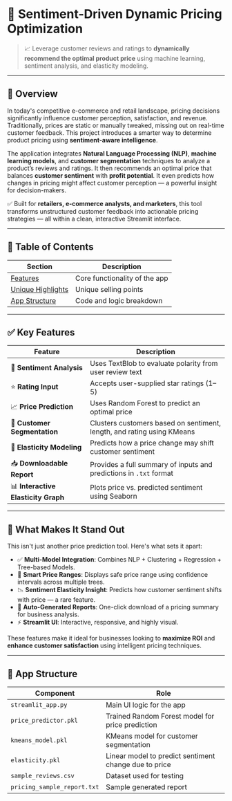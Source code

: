 # 🧠 Sentiment-Driven Dynamic Pricing Optimization

> 📈 Leverage customer reviews and ratings to **dynamically recommend the optimal product price** using machine learning, sentiment analysis, and elasticity modeling.

---

## 🚀 Overview

In today's competitive e-commerce and retail landscape, pricing decisions significantly influence customer perception, satisfaction, and revenue. Traditionally, prices are static or manually tweaked, missing out on real-time customer feedback. This project introduces a smarter way to determine product pricing using **sentiment-aware intelligence**.

The application integrates **Natural Language Processing (NLP)**, **machine learning models**, and **customer segmentation** techniques to analyze a product’s reviews and ratings. It then recommends an optimal price that balances **customer sentiment** with **profit potential**. It even predicts how changes in pricing might affect customer perception — a powerful insight for decision-makers.

✅ Built for **retailers, e-commerce analysts, and marketers**, this tool transforms unstructured customer feedback into actionable pricing strategies — all within a clean, interactive Streamlit interface.

---

## 📌 Table of Contents

| Section | Description |
|--------|-------------|
| [Features](#-key-features) | Core functionality of the app |
| [Unique Highlights](#-what-makes-it-stand-out) | Unique selling points |
| [App Structure](#-app-structure) | Code and logic breakdown |

---

## ✅ Key Features

| Feature | Description |
|--------|-------------|
| 💬 **Sentiment Analysis** | Uses TextBlob to evaluate polarity from user review text |
| ⭐ **Rating Input** | Accepts user-supplied star ratings (1–5) |
| 📈 **Price Prediction** | Uses Random Forest to predict an optimal price |
| 👥 **Customer Segmentation** | Clusters customers based on sentiment, length, and rating using KMeans |
| 🔁 **Elasticity Modeling** | Predicts how a price change may shift customer sentiment |
| 📥 **Downloadable Report** | Provides a full summary of inputs and predictions in `.txt` format |
| 📊 **Interactive Elasticity Graph** | Plots price vs. predicted sentiment using Seaborn |

---

## 🌟 What Makes It Stand Out

This isn't just another price prediction tool. Here's what sets it apart:

- ✅ **Multi-Model Integration**: Combines NLP + Clustering + Regression + Tree-based Models.
- 🧠 **Smart Price Ranges**: Displays safe price range using confidence intervals across multiple trees.
- 📉 **Sentiment Elasticity Insight**: Predicts how customer sentiment shifts with price — a rare feature.
- 🧾 **Auto-Generated Reports**: One-click download of a pricing summary for business analysis.
- ⚡ **Streamlit UI**: Interactive, responsive, and highly visual.

These features make it ideal for businesses looking to **maximize ROI** and **enhance customer satisfaction** using intelligent pricing techniques.

---

## 🧱 App Structure

| Component | Role |
|----------|------|
| `streamlit_app.py` | Main UI logic for the app |
| `price_predictor.pkl` | Trained Random Forest model for price prediction |
| `kmeans_model.pkl` | KMeans model for customer segmentation |
| `elasticity.pkl` | Linear model to predict sentiment change due to price |
| `sample_reviews.csv` | Dataset used for testing |
| `pricing_sample_report.txt` | Sample generated report |

